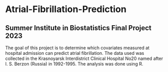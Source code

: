 # Atrial-Fibrillation-Prediction
## Summer Institute in Biostatistics Final Project 2023
The goal of this project is to determine which covariates measured at hospital admission can predict atrial fibrillation. The data used was collected in the Krasnoyarsk Interdistrict Clinical Hospital No20 named after I. S. Berzon (Russia) in 1992-1995. The analysis was done using R.
